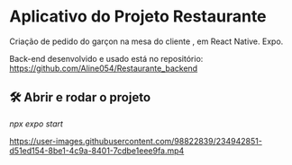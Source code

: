 
# Aplicativo do Projeto Restaurante 
 Criação de pedido do garçon na mesa do cliente , em React Native. Expo. 

Back-end desenvolvido e usado está no repositório:  https://github.com/Aline054/Restaurante_backend


## 🛠️ Abrir e rodar o projeto

*npx expo start*





https://user-images.githubusercontent.com/98822839/234942851-d51ed154-8be1-4c9a-8401-7cdbe1eee9fa.mp4





